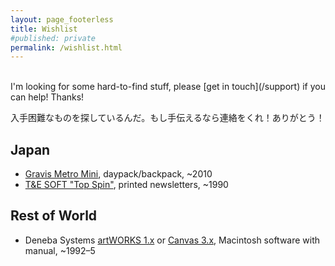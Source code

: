 ```yaml
---
layout: page_footerless
title: Wishlist
#published: private
permalink: /wishlist.html
---
```


<br>
I'm looking for some hard-to-find stuff, please [get in touch](/support) if you can help! Thanks!

入手困難なものを探しているんだ。もし手伝えるなら連絡をくれ！ありがとう！

## Japan

- [Gravis Metro Mini](https://ogmblog.exblog.jp/11222120/), daypack/backpack, ~2010
- [T&E SOFT "Top Spin"](/2024/11/09/new-3d-golf-simulation-video-game-series/#16-bit-computers), printed newsletters, ~1990

## Rest of World

- Deneba Systems [artWORKS 1.x](https://macintoshgarden.org/apps/artworks-101) or [Canvas 3.x](https://macintoshgarden.org/apps/canvas-354), Macintosh software with manual, ~1992–5
